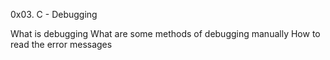 
0x03. C - Debugging

What is debugging
What are some methods of debugging manually
How to read the error messages
